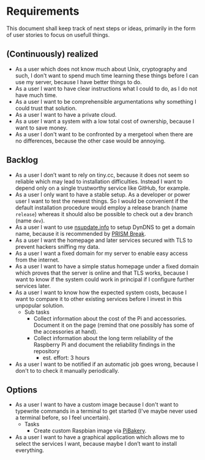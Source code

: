 # Requirements

This document shall keep track of next steps or ideas, primarily in the form of user stories to focus on usefull things.

## (Continuously) realized

- As a user which does not know much about Unix, cryptography and such, I don't want to spend much time learning these things before I can use my server, because I have better things to do.
- As a user I want to have clear instructions what I could to do, as I do not have much time.
- As a user I want to be comprehensible argumentations why something I could trust that solution.
- As a user I want to have a private cloud.
- As a user I want a system with a low total cost of ownership, because I want to save money.
- As a user I don't want to be confronted by a mergetool when there are no differences, because the other case would be annoying.

## Backlog

- As a user I don’t want to rely on tiny.cc, because it does not seem so reliable which may lead to installation difficulties. Instead I want to depend only on a single trustworthy service like GitHub, for example.
- As a user I only want to have a stable setup. As a developer or power user I want to test the newest things. So I would be convenient if the default installation procedure would employ a release branch (name `release`) whereas it should also be possible to check out a dev branch (name `dev`).
- As a user I want to use [nsupdate.info](https://www.nsupdate.info/) to setup DynDNS to get a domain name, because it is recommended by [PRISM Break](https://prism-break.org/en/projects/nsupdateinfo/).
- As a user I want the homepage and later services secured with TLS to prevent hackers sniffing my data.
- As a user I want a fixed domain for my server to enable easy access from the internet.
- As a user I want to have a simple status homepage under a fixed domain which proves that the server is online and that TLS works, because I want to know if the system could work in principal if I configure further services later.
- As a user I want to know how the expected system costs, because I want to compare it to other existing services before I invest in this unpopular solution.
    - Sub tasks
        - Collect information about the cost of the Pi and accessories. Document it on the page (remind that one possibly has some of the accessories at hand).
        - Collect information about the long term reliability of the Raspberry Pi and document the reliability findings in the repository
            - est. effort: 3 hours
- As a user I want to be notified if an automatic job goes wrong, because I don't to to check it manually periodically.

## Options

- As a user I want to have a custom image because I don't want to typewrite commands in a terminal to get started (I've maybe never used a terminal before, so I feel uncertain).
    - Tasks
        - Create custom Raspbian image via [PiBakery](http://www.pibakery.org/).
- As a user I want to have a graphical application which allows me to select the services I want, because maybe I don’t want to install everything.
